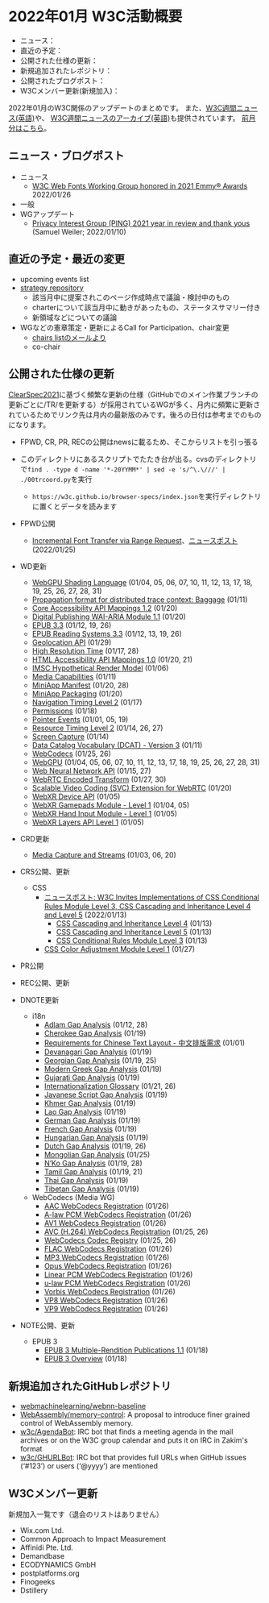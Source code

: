 # 2022年01月 W3C活動概要

- ニュース：
- 直近の予定：
- 公開された仕様の更新：
- 新規追加されたレポジトリ：
- 公開されたブログポスト：
- W3Cメンバー更新(新規加入)：

2022年01月のW3C関係のアップデートのまとめです。
また、[W3C週間ニュース(英語)](https://www.w3.org/News/Public/)や、
[W3C週間ニュースのアーカイブ(英語)](https://lists.w3.org/Archives/Public/w3c-announce/2022JanMar/subject.html)も提供されています。
[前月分はこちら](202112.md)。

## ニュース・ブログポスト

* ニュース
  * [W3C Web Fonts Working Group honored in 2021 Emmy® Awards](https://www.w3.org/blog/news/archives/9400) 2022/01/26
* 一般
* WGアップデート
  * [Privacy Interest Group (PING) 2021 year in review and thank yous](https://www.w3.org/blog/2022/01/privacy-interest-group-ping-2021-year-in-review-and-thank-yous/) (Samuel Weiler; 2022/01/10)

## 直近の予定・最近の変更

* upcoming events list
* [strategy repository](https://github.com/w3c/strategy/issues)
  * 該当月中に提案されこのページ作成時点で議論・検討中のもの
  * charterについて該当月中に動きがあったもの、ステータスサマリー付き
  * 新領域などについての議論
* WGなどの憲章策定・更新によるCall for Participation、chair変更
  * [chairs listのメールより](https://lists.w3.org/Archives/Member/chairs/)
  * co-chair

## 公開された仕様の更新

[ClearSpec2021](https://github.com/w3c/tr-pages/blob/main/clearspec2021.md)に基づく頻繁な更新の仕様（GitHubでのメイン作業ブランチの更新ごとに/TR/を更新する）が採用されているWGが多く、月内に頻繁に更新されているためでリンク先は月内の最新版のみです。後ろの日付は参考までのものになります。

* FPWD, CR, PR, RECの公開はnewsに載るため、そこからリストを引っ張る
* このディレクトリにあるスクリプトでたたき台が出る。cvsのディレクトリで`find . -type d -name '*-20YYMM*' | sed -e 's/^\.\///' | ./00trcoord.py`を実行
  * `https://w3c.github.io/browser-specs/index.json`を実行ディレクトリに置くとデータを読みます

* FPWD公開
  * [Incremental Font Transfer via Range Request](https://www.w3.org/TR/2022/WD-RangeRequest-20220125/)、[ニュースポスト](https://www.w3.org/blog/news/archives/9398) (2022/01/25)
* WD更新
  * [WebGPU Shading Language](https://www.w3.org/TR/2022/WD-WGSL-20220131/) (01/04, 05, 06, 07, 10, 11, 12, 13, 17, 18, 19, 25, 26, 27, 28, 31)
  * [Propagation format for distributed trace context: Baggage](https://www.w3.org/TR/2022/WD-baggage-20220111/) (01/11)
  * [Core Accessibility API Mappings 1.2](https://www.w3.org/TR/2022/WD-core-aam-1.2-20220120/) (01/20)
  * [Digital Publishing WAI-ARIA Module 1.1](https://www.w3.org/TR/2022/WD-dpub-aria-1.1-20220120/) (01/20)
  * [EPUB 3.3](https://www.w3.org/TR/2022/WD-epub-33-20220126/) (01/12, 19, 26)
  * [EPUB Reading Systems 3.3](https://www.w3.org/TR/2022/WD-epub-rs-33-20220126/) (01/12, 13, 19, 26)
  * [Geolocation API](https://www.w3.org/TR/2022/WD-geolocation-20220129/) (01/29)
  * [High Resolution Time](https://www.w3.org/TR/2022/WD-hr-time-3-20220128/) (01/17, 28)
  * [HTML Accessibility API Mappings 1.0](https://www.w3.org/TR/2022/WD-html-aam-1.0-20220121/) (01/20, 21)
  * [IMSC Hypothetical Render Model](https://www.w3.org/TR/2022/WD-imsc-hrm-20220106/) (01/06)
  * [Media Capabilities](https://www.w3.org/TR/2022/WD-media-capabilities-20220111/) (01/11)
  * [MiniApp Manifest](https://www.w3.org/TR/2022/WD-miniapp-manifest-20220128/) (01/20, 28)
  * [MiniApp Packaging](https://www.w3.org/TR/2022/WD-miniapp-packaging-20220120/) (01/20)
  * [Navigation Timing Level 2](https://www.w3.org/TR/2022/WD-navigation-timing-2-20220117/) (01/17)
  * [Permissions](https://www.w3.org/TR/2022/WD-permissions-20220118/) (01/18)
  * [Pointer Events](https://www.w3.org/TR/2022/WD-pointerevents3-20220119/) (01/01, 05, 19)
  * [Resource Timing Level 2](https://www.w3.org/TR/2022/WD-resource-timing-2-20220127/) (01/14, 26, 27)
  * [Screen Capture](https://www.w3.org/TR/2022/WD-screen-capture-20220114/) (01/14)
  * [Data Catalog Vocabulary (DCAT) - Version 3](https://www.w3.org/TR/2022/WD-vocab-dcat-3-20220111/) (01/11)
  * [WebCodecs](https://www.w3.org/TR/2022/WD-webcodecs-20220126/) (01/25, 26)
  * [WebGPU](https://www.w3.org/TR/2022/WD-webgpu-20220131/) (01/04, 05, 06, 07, 10, 11, 12, 13, 17, 18, 19, 25, 26, 27, 28, 31)
  * [Web Neural Network API](https://www.w3.org/TR/2022/WD-webnn-20220127/) (01/15, 27)
  * [WebRTC Encoded Transform](https://www.w3.org/TR/2022/WD-webrtc-encoded-transform-20220130/) (01/27, 30)
  * [Scalable Video Coding (SVC) Extension for WebRTC](https://www.w3.org/TR/2022/WD-webrtc-svc-20220120/) (01/20)
  * [WebXR Device API](https://www.w3.org/TR/2022/WD-webxr-20220105/) (01/05)
  * [WebXR Gamepads Module - Level 1](https://www.w3.org/TR/2022/WD-webxr-gamepads-module-1-20220105/) (01/04, 05)
  * [WebXR Hand Input Module - Level 1](https://www.w3.org/TR/2022/WD-webxr-hand-input-1-20220105/) (01/05)
  * [WebXR Layers API Level 1](https://www.w3.org/TR/2022/WD-webxrlayers-1-20220105/) (01/05)
* CRD更新
  * [Media Capture and Streams](https://www.w3.org/TR/2022/CRD-mediacapture-streams-20220120/) (01/03, 06, 20)
* CRS公開、更新
  * CSS
    * [ニュースポスト: W3C Invites Implementations of CSS Conditional Rules Module Level 3, CSS Cascading and Inheritance Level 4 and Level 5](https://www.w3.org/blog/news/archives/9394) (2022/01/13)
      * [CSS Cascading and Inheritance Level 4](https://www.w3.org/TR/2022/CR-css-cascade-4-20220113/) (01/13)
      * [CSS Cascading and Inheritance Level 5](https://www.w3.org/TR/2022/CR-css-cascade-5-20220113/) (01/13)
      * [CSS Conditional Rules Module Level 3](https://www.w3.org/TR/2022/CR-css-conditional-3-20220113/) (01/13)
    * [CSS Color Adjustment Module Level 1](https://www.w3.org/TR/2022/CR-css-color-adjust-1-20220127/) (01/27)
* PR公開
* REC公開、更新
* DNOTE更新
  * i18n
    * [Adlam Gap Analysis](https://www.w3.org/TR/2022/DNOTE-adlm-gap-20220128/) (01/12, 28)
    * [Cherokee Gap Analysis](https://www.w3.org/TR/2022/DNOTE-cher-gap-20220119/) (01/19)
    * [Requirements for Chinese Text Layout - 中文排版需求](https://www.w3.org/TR/2022/DNOTE-clreq-20220101/) (01/01)
    * [Devanagari Gap Analysis](https://www.w3.org/TR/2022/DNOTE-deva-gap-20220119/) (01/19)
    * [Georgian Gap Analysis](https://www.w3.org/TR/2022/DNOTE-geor-gap-20220125/) (01/19, 25)
    * [Modern Greek Gap Analysis](https://www.w3.org/TR/2022/DNOTE-grek-gap-20220119/) (01/19)
    * [Gujarati Gap Analysis](https://www.w3.org/TR/2022/DNOTE-gujr-gap-20220119/) (01/19)
    * [Internationalization Glossary](https://www.w3.org/TR/2022/DNOTE-i18n-glossary-20220126/) (01/21, 26)
    * [Javanese Script Gap Analysis](https://www.w3.org/TR/2022/DNOTE-java-gap-20220119/) (01/19)
    * [Khmer Gap Analysis](https://www.w3.org/TR/2022/DNOTE-khmr-gap-20220119/) (01/19)
    * [Lao Gap Analysis](https://www.w3.org/TR/2022/DNOTE-laoo-gap-20220119/) (01/19)
    * [German Gap Analysis](https://www.w3.org/TR/2022/DNOTE-latn-de-gap-20220119/) (01/19)
    * [French Gap Analysis](https://www.w3.org/TR/2022/DNOTE-latn-fr-gap-20220119/) (01/19)
    * [Hungarian Gap Analysis](https://www.w3.org/TR/2022/DNOTE-latn-hu-gap-20220119/) (01/19)
    * [Dutch Gap Analysis](https://www.w3.org/TR/2022/DNOTE-latn-nl-gap-20220126/) (01/19, 26)
    * [Mongolian Gap Analysis](https://www.w3.org/TR/2022/DNOTE-mong-gap-20220125/) (01/25)
    * [N’Ko Gap Analysis](https://www.w3.org/TR/2022/DNOTE-nkoo-gap-20220128/) (01/19, 28)
    * [Tamil Gap Analysis](https://www.w3.org/TR/2022/DNOTE-taml-gap-20220121/) (01/19, 21)
    * [Thai Gap Analysis](https://www.w3.org/TR/2022/DNOTE-thai-gap-20220119/) (01/19)
    * [Tibetan Gap Analysis](https://www.w3.org/TR/2022/DNOTE-tibt-gap-20220119/) (01/19)
  * WebCodecs (Media WG)
    * [AAC WebCodecs Registration](https://www.w3.org/TR/2022/DNOTE-webcodecs-aac-codec-registration-20220126/) (01/26)
    * [A-law PCM WebCodecs Registration](https://www.w3.org/TR/2022/DNOTE-webcodecs-alaw-codec-registration-20220126/) (01/26)
    * [AV1 WebCodecs Registration](https://www.w3.org/TR/2022/DNOTE-webcodecs-av1-codec-registration-20220126/) (01/26)
    * [AVC (H.264) WebCodecs Registration](https://www.w3.org/TR/2022/DNOTE-webcodecs-avc-codec-registration-20220126/) (01/25, 26)
    * [WebCodecs Codec Registry](https://www.w3.org/TR/2022/DNOTE-webcodecs-codec-registry-20220126/) (01/25, 26)
    * [FLAC WebCodecs Registration](https://www.w3.org/TR/2022/DNOTE-webcodecs-flac-codec-registration-20220126/) (01/26)
    * [MP3 WebCodecs Registration](https://www.w3.org/TR/2022/DNOTE-webcodecs-mp3-codec-registration-20220126/) (01/26)
    * [Opus WebCodecs Registration](https://www.w3.org/TR/2022/DNOTE-webcodecs-opus-codec-registration-20220126/) (01/26)
    * [Linear PCM WebCodecs Registration](https://www.w3.org/TR/2022/DNOTE-webcodecs-pcm-codec-registration-20220126/) (01/26)
    * [u-law PCM WebCodecs Registration](https://www.w3.org/TR/2022/DNOTE-webcodecs-ulaw-codec-registration-20220126/) (01/26)
    * [Vorbis WebCodecs Registration](https://www.w3.org/TR/2022/DNOTE-webcodecs-vorbis-codec-registration-20220126/) (01/26)
    * [VP8 WebCodecs Registration](https://www.w3.org/TR/2022/DNOTE-webcodecs-vp8-codec-registration-20220126/) (01/26)
    * [VP9 WebCodecs Registration](https://www.w3.org/TR/2022/DNOTE-webcodecs-vp9-codec-registration-20220126/) (01/26)
* NOTE公開、更新
  * EPUB 3
    * [EPUB 3 Multiple-Rendition Publications 1.1](https://www.w3.org/TR/2022/NOTE-epub-multi-rend-11-20220118/) (01/18)
    * [EPUB 3 Overview](https://www.w3.org/TR/2022/NOTE-epub-overview-33-20220118/) (01/18)

## 新規追加されたGitHubレポジトリ

* [webmachinelearning/webnn-baseline](https://github.com/webmachinelearning/webnn-baseline)
* [WebAssembly/memory-control](https://github.com/WebAssembly/memory-control): A proposal to introduce finer grained control of WebAssembly memory.
* [w3c/AgendaBot](https://github.com/w3c/AgendaBot): IRC bot that finds a meeting agenda in the mail archives or on the W3C group calendar and puts it on IRC in Zakim's format
* [w3c/GHURLBot](https://github.com/w3c/GHURLBot): IRC bot that provides full URLs when GitHub issues (‘#123’) or users (‘@yyyy’) are mentioned

## W3Cメンバー更新

新規加入一覧です（退会のリストはありません）

* Wix.com Ltd.
* Common Approach to Impact Measurement
* Affinidi Pte. Ltd.
* Demandbase
* ECODYNAMICS GmbH
* postplatforms.org
* Finogeeks
* Dstillery
